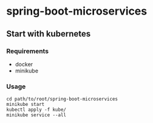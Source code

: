 # spring-boot-microservices
## Start with kubernetes
### Requirements
- docker
- minikube
### Usage
```
cd path/to/root/spring-boot-microservices
minikube start
kubectl apply -f kube/
minikube service --all

```